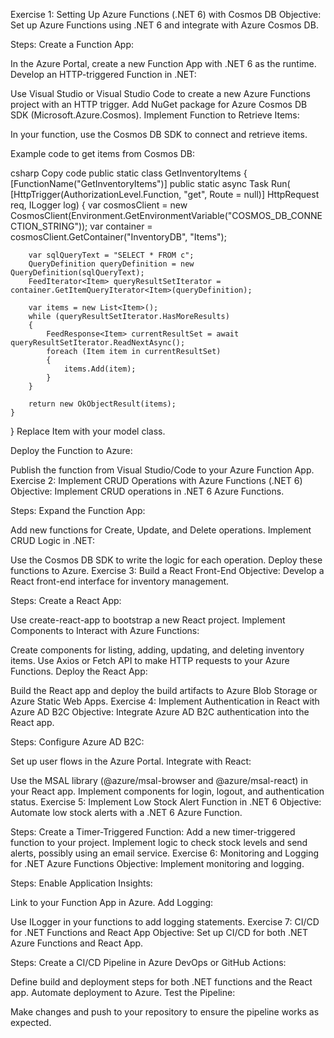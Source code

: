 Exercise 1: Setting Up Azure Functions (.NET 6) with Cosmos DB
Objective: Set up Azure Functions using .NET 6 and integrate with Azure Cosmos DB.

Steps:
Create a Function App:

In the Azure Portal, create a new Function App with .NET 6 as the runtime.
Develop an HTTP-triggered Function in .NET:

Use Visual Studio or Visual Studio Code to create a new Azure Functions project with an HTTP trigger.
Add NuGet package for Azure Cosmos DB SDK (Microsoft.Azure.Cosmos).
Implement Function to Retrieve Items:

In your function, use the Cosmos DB SDK to connect and retrieve items.

Example code to get items from Cosmos DB:

csharp
Copy code
public static class GetInventoryItems
{
    [FunctionName("GetInventoryItems")]
    public static async Task<IActionResult> Run(
        [HttpTrigger(AuthorizationLevel.Function, "get", Route = null)] HttpRequest req,
        ILogger log)
    {
        var cosmosClient = new CosmosClient(Environment.GetEnvironmentVariable("COSMOS_DB_CONNECTION_STRING"));
        var container = cosmosClient.GetContainer("InventoryDB", "Items");

        var sqlQueryText = "SELECT * FROM c";
        QueryDefinition queryDefinition = new QueryDefinition(sqlQueryText);
        FeedIterator<Item> queryResultSetIterator = container.GetItemQueryIterator<Item>(queryDefinition);

        var items = new List<Item>();
        while (queryResultSetIterator.HasMoreResults)
        {
            FeedResponse<Item> currentResultSet = await queryResultSetIterator.ReadNextAsync();
            foreach (Item item in currentResultSet)
            {
                items.Add(item);
            }
        }

        return new OkObjectResult(items);
    }
}
Replace Item with your model class.

Deploy the Function to Azure:

Publish the function from Visual Studio/Code to your Azure Function App.
Exercise 2: Implement CRUD Operations with Azure Functions (.NET 6)
Objective: Implement CRUD operations in .NET 6 Azure Functions.

Steps:
Expand the Function App:

Add new functions for Create, Update, and Delete operations.
Implement CRUD Logic in .NET:

Use the Cosmos DB SDK to write the logic for each operation.
Deploy these functions to Azure.
Exercise 3: Build a React Front-End
Objective: Develop a React front-end interface for inventory management.

Steps:
Create a React App:

Use create-react-app to bootstrap a new React project.
Implement Components to Interact with Azure Functions:

Create components for listing, adding, updating, and deleting inventory items.
Use Axios or Fetch API to make HTTP requests to your Azure Functions.
Deploy the React App:

Build the React app and deploy the build artifacts to Azure Blob Storage or Azure Static Web Apps.
Exercise 4: Implement Authentication in React with Azure AD B2C
Objective: Integrate Azure AD B2C authentication into the React app.

Steps:
Configure Azure AD B2C:

Set up user flows in the Azure Portal.
Integrate with React:

Use the MSAL library (@azure/msal-browser and @azure/msal-react) in your React app.
Implement components for login, logout, and authentication status.
Exercise 5: Implement Low Stock Alert Function in .NET 6
Objective: Automate low stock alerts with a .NET 6 Azure Function.

Steps:
Create a Timer-Triggered Function:
Add a new timer-triggered function to your project.
Implement logic to check stock levels and send alerts, possibly using an email service.
Exercise 6: Monitoring and Logging for .NET Azure Functions
Objective: Implement monitoring and logging.

Steps:
Enable Application Insights:

Link to your Function App in Azure.
Add Logging:

Use ILogger in your functions to add logging statements.
Exercise 7: CI/CD for .NET Functions and React App
Objective: Set up CI/CD for both .NET Azure Functions and React App.

Steps:
Create a CI/CD Pipeline in Azure DevOps or GitHub Actions:

Define build and deployment steps for both .NET functions and the React app.
Automate deployment to Azure.
Test the Pipeline:

Make changes and push to your repository to ensure the pipeline works as expected.